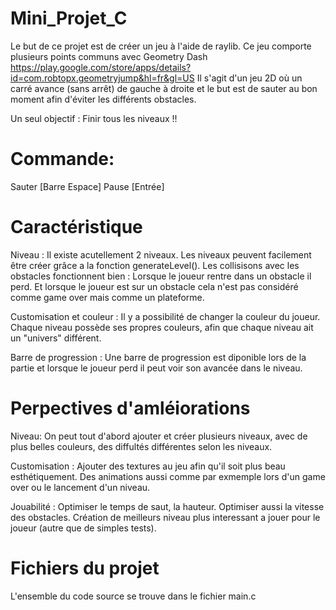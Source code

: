 # Mini_Projet_C

Le but de ce projet est de créer un jeu à l'aide de raylib. Ce jeu comporte plusieurs points communs avec Geometry Dash https://play.google.com/store/apps/details?id=com.robtopx.geometryjump&hl=fr&gl=US
Il s'agit d'un jeu 2D où un carré avance (sans arrêt) de gauche à droite et le but est de sauter au bon moment afin d'éviter les différents obstacles.

Un seul objectif : Finir tous les niveaux !!

# Commande: 

Sauter  [Barre Espace]
Pause [Entrée]

# Caractéristique

Niveau :
Il existe acutellement 2 niveaux. Les niveaux peuvent facilement être créer grâce a la fonction generateLevel().
Les collisisons avec les obstacles fonctionnent bien : Lorsque le joueur rentre dans un obstacle il perd. Et lorsque le joueur est sur un obstacle cela n'est pas considéré comme game over mais comme un plateforme.

Customisation et couleur :
Il y a possibilité de changer la couleur du joueur. Chaque niveau possède ses propres couleurs, afin que chaque niveau ait un "univers" différent.

Barre de progression :
Une barre de progression est diponible lors de la partie et lorsque le joueur perd il peut voir son avancée dans le niveau.

# Perpectives d'amléiorations

Niveau: 
On peut tout d'abord ajouter et créer plusieurs niveaux, avec de plus belles couleurs, des diffultés différentes selon les niveaux.

Customisation :
Ajouter des textures au jeu afin qu'il soit plus beau esthétiquement. Des animations aussi comme par exmemple lors d'un game over ou le lancement d'un niveau.

Jouabilité :
Optimiser le temps de saut, la hauteur.
Optimiser aussi la vitesse des obstacles.
Création de meilleurs niveau plus interessant a jouer pour le joueur (autre que de simples tests).


# Fichiers du projet

L'ensemble du code source se trouve dans le fichier main.c


